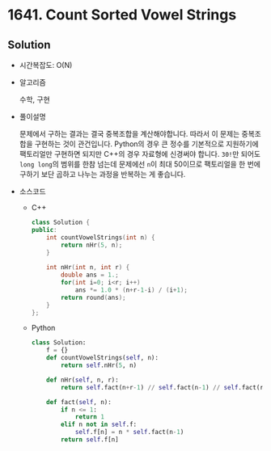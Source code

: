 # 1641. Count Sorted Vowel Strings

## Solution

- 시간복잡도: O(N)

- 알고리즘

  수학, 구현

- 풀이설명

  문제에서 구하는 결과는 결국 중복조합을 계산해야합니다. 따라서 이 문제는 중복조합을 구현하는 것이 관건입니다. Python의 경우 큰 정수를 기본적으로 지원하기에 팩토리얼만 구현하면 되지만 C++의 경우 자료형에 신경써야 합니다. `30!`만 되어도 `long long`의 범위를 한참 넘는데 문제에선 `n`이 최대 50이므로 팩토리얼을 한 번에 구하기 보단 곱하고 나누는 과정을 반복하는 게 좋습니다.

- 소스코드

  - C++

    ```C++
    class Solution {
    public:
        int countVowelStrings(int n) {
            return nHr(5, n);
        }
        
        int nHr(int n, int r) {
            double ans = 1.;
            for(int i=0; i<r; i++)
                ans *= 1.0 * (n+r-1-i) / (i+1);
            return round(ans);
        }
    };
    ```

  - Python

    ```python
    class Solution:
        f = {}
        def countVowelStrings(self, n):
            return self.nHr(5, n)
    
        def nHr(self, n, r):
            return self.fact(n+r-1) // self.fact(n-1) // self.fact(r)
    
        def fact(self, n):
            if n <= 1:
                return 1
            elif n not in self.f:
                self.f[n] = n * self.fact(n-1)
            return self.f[n]
    ```

    